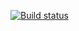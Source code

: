 [![Build status](https://ci.appveyor.com/api/projects/status/h68hqpq2my8tew20?svg=true)](https://ci.appveyor.com/project/AnastMast/selenide)